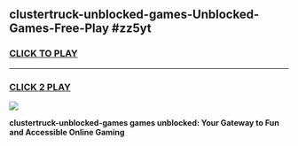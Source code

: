 
## clustertruck-unblocked-games-Unblocked-Games-Free-Play #zz5yt
<h3>
<a href="https://us.freeplayer.one?title=clustertruck-unblocked-games&ref=9M">CLICK TO PLAY</a></h3>
<hr>

<h3>
<a href="https://us.freeplayer.one?title=clustertruck-unblocked-games&ref=9M">CLICK 2 PLAY</a>
  
</h3>

<a href="https://us.freeplayer.one?title=clustertruck-unblocked-games&ref=9M"><img src="https://clearcache.store/games.png"></a>


**clustertruck-unblocked-games games unblocked: Your Gateway to Fun and Accessible Online Gaming**
